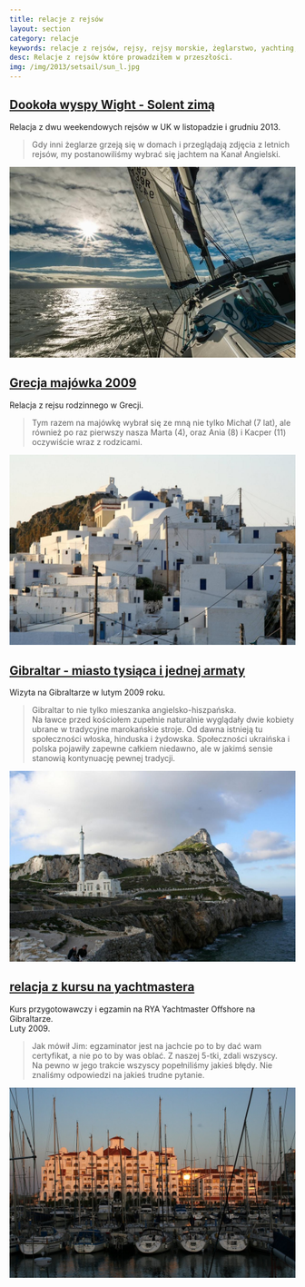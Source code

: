 ```yaml
---
title: relacje z rejsów
layout: section
category: relacje
keywords: relacje z rejsów, rejsy, rejsy morskie, żeglarstwo, yachting, jachting, Grecja, Gibraltar, Sycylia, Chorwacja
desc: Relacje z rejsów które prowadziłem w przeszłości. 
img: /img/2013/setsail/sun_l.jpg
---
```



[Dookoła wyspy Wight - Solent zimą](/dookola-wight-solent-zima/) 
---------------------------------------------------------------

Relacja z dwu weekendowych rejsów w UK w listopadzie i grudniu 2013.

> Gdy inni żeglarze grzeją się w domach i przeglądają zdjęcia z letnich rejsów, my postanowiliśmy wybrać się jachtem na Kanał Angielski.

[![Solent zimą](/img/2013/setsail/sun_l.jpg)](/dookola-wight-solent-zim/a) 





[Grecja majówka 2009](/grecja-majowka/) 
--------------------

Relacja z rejsu rodzinnego w Grecji.

>Tym razem na majówkę wybrał się ze mną nie tylko Michał (7 lat), ale również po raz pierwszy nasza Marta (4), 
oraz Ania (8) i Kacper (11) oczywiście wraz z rodzicami.  

[![Grecja majówka](/img/old/grecja-2009/serifos.jpg)](/grecja-majowka/) 






[Gibraltar - miasto tysiąca i jednej armaty](/gibraltar-miasto-tysiaca-i-jednej-armaty/)
-----------------------------------------------------------------------------------------

Wizyta na Gibraltarze w lutym 2009 roku. 

> Gibraltar to nie tylko mieszanka angielsko-hiszpańska.  
> Na ławce przed kościołem zupełnie naturalnie wyglądały dwie kobiety ubrane w tradycyjne marokańskie stroje. 
> Od dawna istnieją tu społeczności włoska, hinduska i żydowska. Społeczności ukraińska i polska pojawiły zapewne całkiem niedawno, 
> ale w jakimś sensie stanowią kontynuację pewnej tradycji.

[![Gibraltar](/img/old/gibraltar/meczet.jpg)](/gibraltar-miasto-tysiaca-i-jednej-armaty/)






[relacja z kursu na yachtmastera](/yachtmaster-egzamin-kurs/)
--------------------------------------------------------------

Kurs przygotowawczy i egzamin na RYA Yachtmaster Offshore na Gibraltarze.  
Luty 2009.

> Jak mówił Jim: egzaminator jest na jachcie po to by dać wam certyfikat, a nie po to by was oblać.  Z naszej 5-tki, zdali wszyscy.  
> Na pewno w jego trakcie wszyscy popełniliśmy jakieś błędy. Nie znaliśmy odpowiedzi na jakieś trudne pytanie. 

[![Yachtmaster Offshore](/img/old/ym-exam-and-preparation/marina.jpg)](/yachtmaster-egzamin-kurs/)

<!-- Grecja - majówka 2009 -->
<!-- Sycylia maj 2008 -->
<!-- Chorwacja majówka 2007 -->
<!-- Chorwacja sierpień 2006 -->
<!-- rejs Kornaty - wodospady Krka -->
<!-- Chorwacja - majówka 2006 -->
